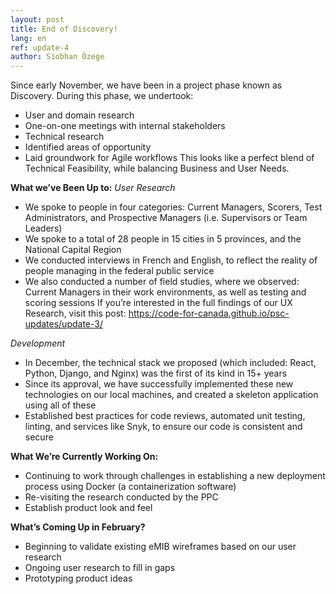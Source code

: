 ```yaml
---
layout: post
title: End of Discovery!
lang: en
ref: update-4
author: Siobhan Özege
---
```


Since early November, we have been in a project phase known as Discovery. During this phase, we undertook:
-	User and domain research
-	One-on-one meetings with internal stakeholders
-	Technical research
-	Identified areas of opportunity
-	Laid groundwork for Agile workflows
This looks like a perfect blend of Technical Feasibility, while balancing Business and User Needs.

**What we’ve Been Up to:**
<em>User Research </em>
-	We spoke to people in four categories: Current Managers, Scorers, Test Administrators, and Prospective Managers (i.e. Supervisors or Team Leaders)
-	We spoke to a total of 28 people in 15 cities in 5 provinces, and the National Capital Region
-	We conducted interviews in French and English, to reflect the reality of people managing in the federal public service 
-	We also conducted a number of field studies, where we observed: Current Managers in their work environments, as well as testing and scoring sessions
If you’re interested in the full findings of our UX Research, visit this post: https://code-for-canada.github.io/psc-updates/update-3/

<em>Development</em>
-	In December, the technical stack we proposed (which included: React, Python, Django, and Nginx) was the first of its kind in 15+ years
-	Since its approval, we have successfully implemented these new technologies on our local machines, and created a skeleton application using all of these
-	Established best practices for code reviews, automated unit testing, linting, and services like Snyk, to ensure our code is consistent and secure

**What We’re Currently Working On:**
-	Continuing to work through challenges in establishing a new deployment process using Docker (a containerization software)
-	Re-visiting the research conducted by the PPC
-	Establish product look and feel

**What’s Coming Up in February?**
-	Beginning to validate existing eMIB wireframes based on our user research
-	Ongoing user research to fill in gaps
-	Prototyping product ideas
